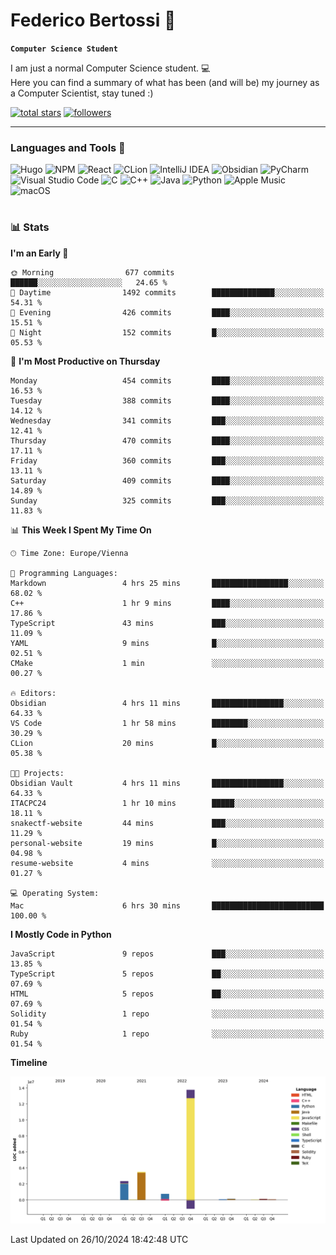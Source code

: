 # Federico Bertossi 🚀

**`Computer Science Student`**

[//]: # (Thanks to @ForrestKnight for the inspiration.)

<!-- TODO: Insert a banner image -->

I am just a normal Computer Science student. 💻 </br>
Here you can find a summary of what has been (and will be) my journey as a Computer Scientist, stay tuned :)

   <p>
      <a href="https://github.com/mrBymax?tab=repositories&sort=stargazers">
         <img alt="total stars" title="Total stars on GitHub" src="https://custom-icon-badges.demolab.com/github/stars/mrBymax?color=55960c&style=for-the-badge&labelColor=488207&logo=star"/></a>
<a href="https://github.com/mrBymax?tab=followers">
         <img alt="followers" title="Follow me on Github" src="https://custom-icon-badges.demolab.com/github/followers/mrBymax?color=236ad3&labelColor=1155ba&style=for-the-badge&logo=person-add&label=Follow&logoColor=white"/></a>
   </p>

---

<!-- TODO: Insert a GIF -->
### Languages and Tools 🧰

<!-- TODO: Change it with shields -->
![Hugo](https://img.shields.io/badge/Hugo-black.svg?style=for-the-badge&logo=Hugo)
![NPM](https://img.shields.io/badge/NPM-%23CB3837.svg?style=for-the-badge&logo=npm&logoColor=white)
![React](https://img.shields.io/badge/react-%2320232a.svg?style=for-the-badge&logo=react&logoColor=%2361DAFB)
![CLion](https://img.shields.io/badge/CLion-black?style=for-the-badge&logo=clion&logoColor=white)
![IntelliJ IDEA](https://img.shields.io/badge/IntelliJIDEA-000000.svg?style=for-the-badge&logo=intellij-idea&logoColor=white)
![Obsidian](https://img.shields.io/badge/Obsidian-%23483699.svg?style=for-the-badge&logo=obsidian&logoColor=white)
![PyCharm](https://img.shields.io/badge/pycharm-143?style=for-the-badge&logo=pycharm&logoColor=black&color=black&labelColor=green)
![Visual Studio Code](https://img.shields.io/badge/Visual%20Studio%20Code-0078d7.svg?style=for-the-badge&logo=visual-studio-code&logoColor=white)
![C](https://img.shields.io/badge/c-%2300599C.svg?style=for-the-badge&logo=c&logoColor=white)
![C++](https://img.shields.io/badge/c++-%2300599C.svg?style=for-the-badge&logo=c%2B%2B&logoColor=white)
![Java](https://img.shields.io/badge/java-%23ED8B00.svg?style=for-the-badge&logo=openjdk&logoColor=white)
![Python](https://img.shields.io/badge/python-3670A0?style=for-the-badge&logo=python&logoColor=ffdd54)
![Apple Music](https://img.shields.io/badge/Apple_Music-9933CC?style=for-the-badge&logo=apple-music&logoColor=white)
![macOS](https://img.shields.io/badge/mac%20os-000000?style=for-the-badge&logo=macos&logoColor=F0F0F0)


#

### 📊 Stats

<!-- ![My GitHub stats](https://github-readme-stats.vercel.app/api?username=mrBymax&show_icons=true&theme=dracula) -->


<!--START_SECTION:waka-->
**I'm an Early 🐤** 

```text
🌞 Morning                677 commits         ██████░░░░░░░░░░░░░░░░░░░   24.65 % 
🌆 Daytime                1492 commits        ██████████████░░░░░░░░░░░   54.31 % 
🌃 Evening                426 commits         ████░░░░░░░░░░░░░░░░░░░░░   15.51 % 
🌙 Night                  152 commits         █░░░░░░░░░░░░░░░░░░░░░░░░   05.53 % 
```
📅 **I'm Most Productive on Thursday** 

```text
Monday                   454 commits         ████░░░░░░░░░░░░░░░░░░░░░   16.53 % 
Tuesday                  388 commits         ████░░░░░░░░░░░░░░░░░░░░░   14.12 % 
Wednesday                341 commits         ███░░░░░░░░░░░░░░░░░░░░░░   12.41 % 
Thursday                 470 commits         ████░░░░░░░░░░░░░░░░░░░░░   17.11 % 
Friday                   360 commits         ███░░░░░░░░░░░░░░░░░░░░░░   13.11 % 
Saturday                 409 commits         ████░░░░░░░░░░░░░░░░░░░░░   14.89 % 
Sunday                   325 commits         ███░░░░░░░░░░░░░░░░░░░░░░   11.83 % 
```


📊 **This Week I Spent My Time On** 

```text
🕑︎ Time Zone: Europe/Vienna

💬 Programming Languages: 
Markdown                 4 hrs 25 mins       █████████████████░░░░░░░░   68.02 % 
C++                      1 hr 9 mins         ████░░░░░░░░░░░░░░░░░░░░░   17.86 % 
TypeScript               43 mins             ███░░░░░░░░░░░░░░░░░░░░░░   11.09 % 
YAML                     9 mins              █░░░░░░░░░░░░░░░░░░░░░░░░   02.51 % 
CMake                    1 min               ░░░░░░░░░░░░░░░░░░░░░░░░░   00.27 % 

🔥 Editors: 
Obsidian                 4 hrs 11 mins       ████████████████░░░░░░░░░   64.33 % 
VS Code                  1 hr 58 mins        ████████░░░░░░░░░░░░░░░░░   30.29 % 
CLion                    20 mins             █░░░░░░░░░░░░░░░░░░░░░░░░   05.38 % 

🐱‍💻 Projects: 
Obsidian Vault           4 hrs 11 mins       ████████████████░░░░░░░░░   64.33 % 
ITACPC24                 1 hr 10 mins        █████░░░░░░░░░░░░░░░░░░░░   18.11 % 
snakectf-website         44 mins             ███░░░░░░░░░░░░░░░░░░░░░░   11.29 % 
personal-website         19 mins             █░░░░░░░░░░░░░░░░░░░░░░░░   04.98 % 
resume-website           4 mins              ░░░░░░░░░░░░░░░░░░░░░░░░░   01.27 % 

💻 Operating System: 
Mac                      6 hrs 30 mins       █████████████████████████   100.00 % 
```

**I Mostly Code in Python** 

```text
JavaScript               9 repos             ███░░░░░░░░░░░░░░░░░░░░░░   13.85 % 
TypeScript               5 repos             ██░░░░░░░░░░░░░░░░░░░░░░░   07.69 % 
HTML                     5 repos             ██░░░░░░░░░░░░░░░░░░░░░░░   07.69 % 
Solidity                 1 repo              ░░░░░░░░░░░░░░░░░░░░░░░░░   01.54 % 
Ruby                     1 repo              ░░░░░░░░░░░░░░░░░░░░░░░░░   01.54 % 
```



**Timeline**

![Lines of Code chart](https://raw.githubusercontent.com/mrBymax/mrBymax/main/assets/bar_graph.png)


 Last Updated on 26/10/2024 18:42:48 UTC
<!--END_SECTION:waka-->


[linkedin]: https://linkedin.com/federico-bertossi
[website]:  https://www.federicobertossi.com

</details>
